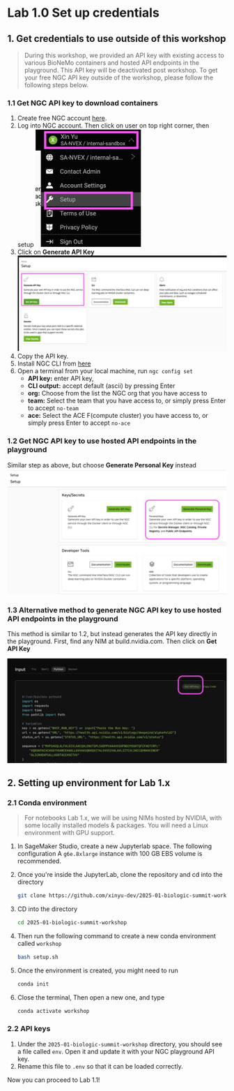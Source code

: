 # Lab 1.0 Set up credentials



## 1. Get credentials to use outside of this workshop

> During this workshop, we provided an API key with existing access to various BioNeMo containers and hosted API endpoints in the playground. This API key will be deactivated post workshop. To get your free NGC API key outside of the workshop, please follow the following steps below.


### 1.1 Get NGC API key to download containers 

1. Create free NGC account [here](https://ngc.nvidia.com). 
2. Log into NGC account. Then click on user on top right corner, then setup
    ![ngc-apikey-1.jpg](../images/ngc-apikey-1.jpg)
4. Click on **Generate API Key** 
    ![ngc-apikey-2](../images/ngc-apikey-2.jpg)
5. Copy the API key. 
6. Install NGC CLI from [here](https://org.ngc.nvidia.com/setup/installers/cli) 
7. Open a terminal from your local machine, run `ngc config set`
   - **API key:** enter API key, 
   - **CLI output:** accept default (ascii) by pressing Enter 
   - **org:** Choose from the list the NGC org that you have access to
   - **team:** Select the team that you have access to, or simply press Enter to accept `no-team`
   - **ace:** Select the ACE F(compute cluster) you have access to, or simply press Enter to accept `no-ace`

### 1.2 Get NGC API key to use hosted API endpoints in the playground

Similar step as above, but choose **Generate Personal Key** instead
![ngc-apikey-3](../images/ngc-apikey-3.jpg)


### 1.3 Alternative method to generate NGC API key to use hosted API endpoints in the playground

This method is similar to 1.2, but instead generates the API key directly in the playground. First, find any NIM at build.nvidia.com. Then click on **Get API Key**

![ngc-apikey-4](../images/ngc-apikey-4.jpg)


## 2. Setting up environment for Lab 1.x

### 2.1 Conda environment

> For notebooks Lab 1.x, we will be using NIMs hosted by NVIDIA, with some locally installed models & packages. You will need a Linux environment with GPU support. 

1. In SageMaker Studio, create a new Jupyterlab space. The following configuration 
   A `g6e.8xlarge` instance with 100 GB EBS volume is recommended. 

2. Once you're inside the JupyterLab, clone the repository and cd into the directory
    ```bash
    git clone https://github.com/xinyu-dev/2025-01-biologic-summit-workshop.git
    ```
3. CD into the directory
    ```bash
    cd 2025-01-biologic-summit-workshop
    ```
4. Then run the following command to create a new conda environment called `workshop`
    ```bash
    bash setup.sh
    ```
5. Once the environment is created, you might need to run 
    ```bash
    conda init
    ```
6. Close the terminal, Then open a new one, and type
    ```bash
    conda activate workshop
    ```

### 2.2 API keys
1. Under the `2025-01-biologic-summit-workshop` directory, you should see a file called `env`. Open it and update it with your NGC playground API key. 
2. Rename this file to `.env` so that it can be loaded correctly. 


Now you can proceed to Lab 1.1!